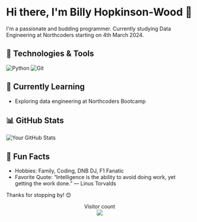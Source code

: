 # Hi there, I'm Billy Hopkinson-Wood 👋

I'm a passionate and budding programmer. Currently studying Data Engineering at Northcoders starting on 4th March 2024.

## 🔧 Technologies & Tools

![Python](https://img.shields.io/badge/Python-3776AB?style=flat&logo=python&logoColor=white)
![Git](https://img.shields.io/badge/Git-F05032?style=flat&logo=git&logoColor=white)



## 🌱 Currently Learning

- Exploring data engineering at Northcoders Bootcamp

## 📊 GitHub Stats

![Your GitHub Stats](https://github-readme-stats.vercel.app/api?username=bhwood&show_icons=true&hide_border=true&count_private=true)

## 🎉 Fun Facts

- Hobbies: Family, Coding, DNB DJ, F1 Fanatic
- Favorite Quote: “Intelligence is the ability to avoid doing work, yet getting the work done.”
― Linus Torvalds

Thanks for stopping by! 😊
<p align="center"> 
  Visitor count<br>
  <img src="https://profile-counter.glitch.me/bhwood/count.svg" />
</p>
